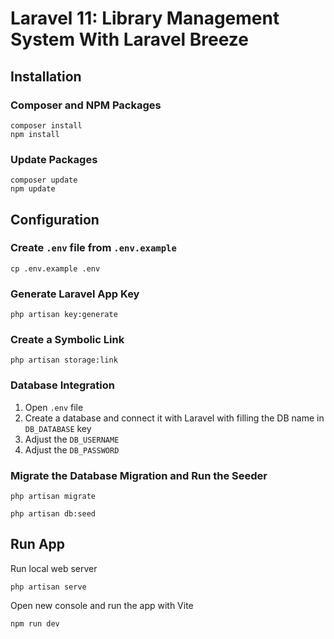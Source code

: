 # Laravel 11: Library Management System With Laravel Breeze

## Installation

### Composer and NPM Packages
```
composer install
npm install
```

### Update Packages
```
composer update
npm update
```

## Configuration

### Create `.env` file from `.env.example`
```
cp .env.example .env
```

### Generate Laravel App Key
```
php artisan key:generate
```

### Create a Symbolic Link
```
php artisan storage:link
```

### Database Integration
1. Open `.env` file
2. Create a database and connect it with Laravel with filling the DB name in `DB_DATABASE` key
3. Adjust the `DB_USERNAME`
4. Adjust the `DB_PASSWORD`

### Migrate the Database Migration and Run the Seeder
```
php artisan migrate
```
```
php artisan db:seed
```

## Run App

Run local web server
```
php artisan serve
```

Open new console and run the app with Vite
```
npm run dev
```